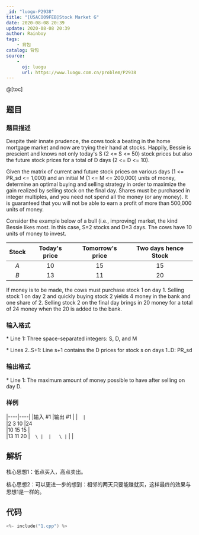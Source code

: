 ```yaml
---
_id: "luogu-P2938"
title: "[USACO09FEB]Stock Market G"
date: 2020-08-08 20:39
update: 2020-08-08 20:39
author: Rainboy
tags:
    - 背包
catalog: 背包
source: 
    - 
      oj: luogu
      url: https://www.luogu.com.cn/problem/P2938
---
```


@[toc]

## 题目



### 题目描述

Despite their innate prudence, the cows took a beating in the home mortgage market and now are trying their hand at stocks. Happily, Bessie is prescient and knows not only today's S (2 <= S <= 50) stock prices but also the future stock prices for a total of D days (2 <= D <= 10).

Given the matrix of current and future stock prices on various days (1 <= PR\_sd <= 1,000) and an initial M (1 <= M <= 200,000) units of money, determine an optimal buying and selling strategy in order to maximize the gain realized by selling stock on the final day. Shares must be purchased in integer multiples, and you need not spend all the money (or any money). It is guaranteed that you will not be able to earn a profit of more than 500,000 units of money.

Consider the example below of a bull (i.e., improving) market, the kind Bessie likes most. In this case, S=2 stocks and D=3 days. The cows have 10 units of money to invest.

| Stock | Today's price | Tomorrow's price |    Two days hence Stock   |
| :---: | :-----------: | :--------------: | :--: |
|  $A$  |      10       |        15        |  15  |
|  $B$  |      13       |        11        |  20  |

If money is to be made, the cows must purchase stock 1 on day 1. Selling stock 1 on day 2 and quickly buying stock 2 yields 4 money in the bank and one share of 2. Selling stock 2 on the final day brings in 20 money for a total of 24 money when the 20 is added to the bank.




### 输入格式
\* Line 1: Three space-separated integers: S, D, and M

\* Lines 2..S+1: Line s+1 contains the D prices for stock s on days 1..D: PR\_sd




### 输出格式

\* Line 1: The maximum amount of money possible to have after selling on day D.




### 样例

|----|----|
|输入 #1  |输出 #1  |
|```  |```  \
|2 3 10   |24   \
|10 15 15   |  \
|13 11 20   |```  \
|  |   \
|```  |   |




## 解析

核心思想1：低点买入，高点卖出。

核心思想2：可以更进一步的想到：相邻的两天只要能赚就买，这样最终的效果与思想1是一样的。

## 代码

```c
<%- include("1.cpp") %>
```
